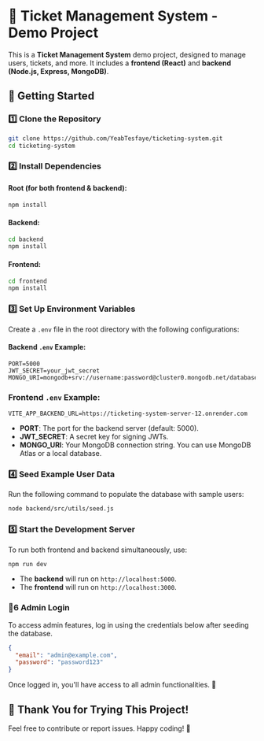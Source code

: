 # 🎫 Ticket Management System - Demo Project

This is a **Ticket Management System** demo project, designed to manage users, tickets, and more. It includes a **frontend (React)** and **backend (Node.js, Express, MongoDB)**.

## 🚀 Getting Started

### 1️⃣ Clone the Repository

```bash
git clone https://github.com/YeabTesfaye/ticketing-system.git
cd ticketing-system
```

### 2️⃣ Install Dependencies

#### Root (for both frontend & backend):

```bash
npm install
```

#### Backend:

```bash
cd backend
npm install
```

#### Frontend:

```bash
cd frontend
npm install
```

### 3️⃣ Set Up Environment Variables

Create a `.env` file in the root directory with the following configurations:

#### Backend `.env` Example:

```env
PORT=5000
JWT_SECRET=your_jwt_secret
MONGO_URI=mongodb+srv://username:password@cluster0.mongodb.net/database_name
```

### Frontend `.env` Example:

```env
VITE_APP_BACKEND_URL=https://ticketing-system-server-12.onrender.com
```

- **PORT**: The port for the backend server (default: 5000).
- **JWT_SECRET**: A secret key for signing JWTs.
- **MONGO_URI**: Your MongoDB connection string. You can use MongoDB Atlas or a local database.

### 4️⃣ Seed Example User Data

Run the following command to populate the database with sample users:

```bash
node backend/src/utils/seed.js
```

### 5️⃣ Start the Development Server

To run both frontend and backend simultaneously, use:

```bash
npm run dev
```

- The **backend** will run on `http://localhost:5000`.
- The **frontend** will run on `http://localhost:3000`.

### 🔑6 Admin Login

To access admin features, log in using the credentials below after seeding the database.

```json
{
  "email": "admin@example.com",
  "password": "password123"
}
```

Once logged in, you'll have access to all admin functionalities. 🚀

## 🎉 Thank You for Trying This Project!

Feel free to contribute or report issues. Happy coding! 🚀
